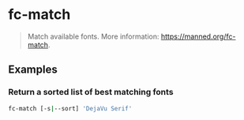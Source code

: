 # fc-match

> Match available fonts. More information: <https://manned.org/fc-match>.

## Examples

### Return a sorted list of best matching fonts

```bash
fc-match [-s|--sort] 'DejaVu Serif'
```
